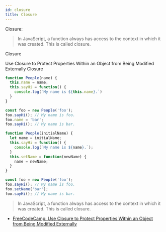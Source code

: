 ```yaml
---
id: closure
title: Closure
---
```


Closure:

> In JavaScript, a function always has access to the context in which it was created. This is called closure.

Closure 

Use Closure to Protect Properties Within an Object from Being Modified Externally Closure

```js
function People(name) {
  this.name = name;
  this.sayHi = function() {
    console.log(`My name is ${this.name}.`)
  }
}

const foo = new People('foo');
foo.sayHi(); // My name is foo.
foo.name = 'bar';
foo.sayHi(); // My name is bar.
```


```js
function People(initialName) {
  let name = initialName;
  this.sayHi = function() {
    console.log(`My name is ${name}.`);
  }
  this.setName = function(newName) {
    name = newName;
  }
}

const foo = new People('foo');
foo.sayHi(); // My name is foo.
foo.setName('bar');
foo.sayHi(); // My name is bar.
```


> In JavaScript, a function always has access to the context in which it was created. This is called closure.


- [FreeCodeCamp: Use Closure to Protect Properties Within an Object from Being Modified Externally](https://learn.freecodecamp.org/javascript-algorithms-and-data-structures/object-oriented-programming/use-closure-to-protect-properties-within-an-object-from-being-modified-externally)
